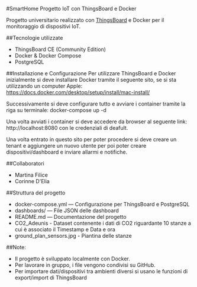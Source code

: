 #SmartHome
Progetto IoT con ThingsBoard e Docker

Progetto universitario realizzato con [ThingsBoard](https://thingsboard.io/) e Docker per il monitoraggio di dispositivi IoT.

##Tecnologie utilizzate

- ThingsBoard CE (Community Edition)
- Docker & Docker Compose
- PostgreSQL

##Installazione e Configurazione
Per utilizzare ThingsBoard e Docker inizialmente si deve installare Docker tramite il seguente sito, se si sta utilizzando un computer Apple:
https://docs.docker.com/desktop/setup/install/mac-install/

Successivamente si deve configurare tutto e avviare i container tramite la riga su terminale:
docker-compose up -d

Una volta avviati i container si deve accedere da browser al seguente link:
http://localhost:8080
con le credenziali di deafult.

Una volta entrato in questo sito per poter procedere si deve creare un tenant e aggiungere un nuovo utente per poi poter creare dispositivi/dashboard e inviare allarmi e notifiche.

##Collaboratori
- Martina Filice
- Corinne D'Elia

##Struttura del progetto
- docker-compose.yml — Configurazione per ThingsBoard e PostgreSQL
- dashboards/ —  File JSON delle dashboard
- README.md — Documentazione del progetto
- CO2_Adeunis - Dataset contenente i dati di CO2 riguardante 10 stanze a cui è associato il Timestamp e Data e ora
- ground_plan_sensors.jpg - Piantina delle stanze 

##Note:
- Il progetto è sviluppato localmente con Docker.
- Per lavorare in gruppo, i file vengono condivisi su GitHub.
- Per importare dati/dispositivi tra ambienti diversi si usano le funzioni di export/import di ThingsBoard
